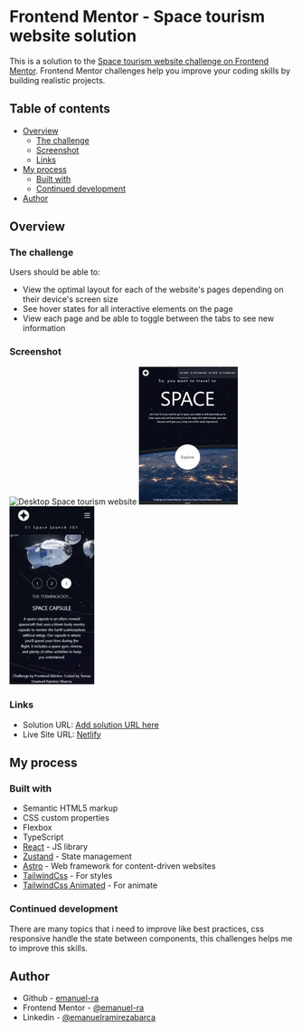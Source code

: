 # Frontend Mentor - Space tourism website solution

This is a solution to the [Space tourism website challenge on Frontend Mentor](https://www.frontendmentor.io/challenges/space-tourism-multipage-website-gRWj1URZ3). Frontend Mentor challenges help you improve your coding skills by building realistic projects. 

## Table of contents

- [Overview](#overview)
  - [The challenge](#the-challenge)
  - [Screenshot](#screenshot)
  - [Links](#links)
- [My process](#my-process)
  - [Built with](#built-with)
  - [Continued development](#continued-development)
- [Author](#author)

## Overview

### The challenge

Users should be able to:

- View the optimal layout for each of the website's pages depending on their device's screen size
- See hover states for all interactive elements on the page
- View each page and be able to toggle between the tabs to see new information

### Screenshot
<img src="./desktop-ui.gif" alt="Desktop Space tourism website" />
<img src="./tablet.gif" alt="Tablet Space tourism website" />
<img src="./mobile-ui.gif" width="150" alt="Mobile Space tourism website" />


### Links

- Solution URL: [Add solution URL here](https://your-solution-url.com)
- Live Site URL: [Netlify](https://eloquent-moxie-e2e409.netlify.app/)

## My process

### Built with

- Semantic HTML5 markup
- CSS custom properties
- Flexbox
- TypeScript
- [React](https://reactjs.org/) - JS library
- [Zustand](https://zustand-demo.pmnd.rs/) - State management
- [Astro](https://astro.build/) - Web framework for content-driven websites
- [TailwindCss](https://tailwindcss.com/) - For styles
- [TailwindCss Animated](https://www.tailwindcss-animated.com/) - For animate


### Continued development

There are many topics that i need to improve like best practices, css responsive handle the state between components, this challenges helps me to improve this skills.

## Author

- Github - [emanuel-ra](https://github.com/emanuel-ra/)
- Frontend Mentor - [@emanuel-ra](https://www.frontendmentor.io/profile/emanuel-ra)
- Linkedin - [@emanuelramirezabarca](https://www.linkedin.com/in/emanuelramirezabarca/)
